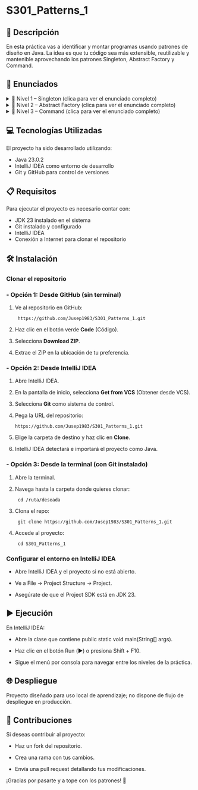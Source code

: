# S301_Patterns_1

## 📄 Descripción
En esta práctica vas a identificar y montar programas usando patrones de diseño en Java. La idea es que tu código sea más extensible, reutilizable y mantenible aprovechando los patrones Singleton, Abstract Factory y Command.

## 🔽 Enunciados

<details>
<summary>  
🔹 Nivel 1 – Singleton  (clica para ver el enunciado completo)
</summary>

    Ejercicio – Undo Command  
    
    Recrea el comando `history`/`undo` de la consola: 
    - Crea una clase `Undo` que guarde las últimas órdenes introducidas por consola.
    - Debe permitir:
      - **Agregar** comandos.
      - **Eliminar** el último comando.
      - **Listar** el historial (igual que `history` en Linux).
    - `Undo` **debe** implementarse usando el patrón **Singleton**.
    - En el `Main`, muestra un menú:
      1. Añadir orden  
      2. Deshacer última orden  
      3. Ver todo el historial  
      4. Salir  
</details> <details> <summary> 🔹 Nivel 2 – Abstract Factory (clica para ver el enunciado completo) </summary> 

    Ejercicio – Agenda Internacional  
    
    Haz un gestor de contactos internacional con Abstract Factory:
    - La app debe permitir **añadir** contactos con:
      - Dirección (formato de cada país).
      - Teléfono (formato internacional).
    - Diseña una **Abstract Factory** que:
      - Genere familias de objetos (`Address`, `Phone`) según el país.
      - Cada implementación formatee dirección y teléfono adecuadamente.
    - En el `Main`, pide al usuario:
      1. Seleccionar país (ej. España, EEUU, Japón…).  
      2. Introducir datos de contacto.  
      3. Mostrar el contacto formateado.  
</details> <details> <summary> 🔹 Nivel 3 – Command (clica para ver el enunciado completo) </summary>

    Ejercicio – Parking de Vehículos  
    
    Crea un parking que gestione coche, bici, avión y barco usando **Command**:
    - Cada vehículo debe tener métodos:
      - `arrancar()`
      - `acelerar()`
      - `frenar()`
    - Define:
      - **Interface** `Command` con `execute()`.
      - **Comandos concretos** para cada acción/vehículo.
      - Un **invocador** (parking) que asigne y ejecute comandos.
    - En el `Main`, simula:
      1. Arrancar todos los vehículos.  
      2. Acelerar cada uno.  
      3. Frenar cada uno.  
      4. Mostrar el estado actual por consola.  
</details>

## 💻 Tecnologías Utilizadas
El proyecto ha sido desarrollado utilizando:

- Java 23.0.2  
- IntelliJ IDEA como entorno de desarrollo  
- Git y GitHub para control de versiones  

## 📋 Requisitos
Para ejecutar el proyecto es necesario contar con:

- JDK 23 instalado en el sistema  
- Git instalado y configurado  
- IntelliJ IDEA  
- Conexión a Internet para clonar el repositorio  

## 🛠️ Instalación

### Clonar el repositorio

### - Opción 1: Desde GitHub (sin terminal)  
1. Ve al repositorio en GitHub:  

        https://github.com/Jusep1983/S301_Patterns_1.git


2. Haz clic en el botón verde **Code** (Código).  
3. Selecciona **Download ZIP**.  
4. Extrae el ZIP en la ubicación de tu preferencia.  

### - Opción 2: Desde IntelliJ IDEA
1. Abre IntelliJ IDEA.  
2. En la pantalla de inicio, selecciona **Get from VCS** (Obtener desde VCS).  
3. Selecciona **Git** como sistema de control.  
4. Pega la URL del repositorio:  

       https://github.com/Jusep1983/S301_Patterns_1.git


5. Elige la carpeta de destino y haz clic en **Clone**.  
6. IntelliJ IDEA detectará e importará el proyecto como Java.  

### - Opción 3: Desde la terminal (con Git instalado)
1. Abre la terminal.  
2. Navega hasta la carpeta donde quieres clonar:  

        cd /ruta/deseada

3. Clona el repo:


        git clone https://github.com/Jusep1983/S301_Patterns_1.git
4. Accede al proyecto:


        cd S301_Patterns_1
### Configurar el entorno en IntelliJ IDEA
- Abre IntelliJ IDEA y el proyecto si no está abierto.

- Ve a File → Project Structure → Project.

- Asegúrate de que el Project SDK está en JDK 23.

## ▶️ Ejecución
En IntelliJ IDEA:
- Abre la clase que contiene public static void main(String[] args).

- Haz clic en el botón Run (▶️) o presiona Shift + F10.

- Sigue el menú por consola para navegar entre los niveles de la práctica.


## 🌐 Despliegue
Proyecto diseñado para uso local de aprendizaje; no dispone de flujo de despliegue en producción.

## 🤝 Contribuciones
Si deseas contribuir al proyecto:

- Haz un fork del repositorio.

- Crea una rama con tus cambios.

- Envía una pull request detallando tus modificaciones.

¡Gracias por pasarte y a tope con los patrones! 🚀
